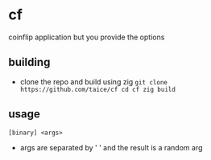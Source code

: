 # cf
coinflip application but you provide the options

## building
- clone the repo and build using zig
`git clone https://github.com/taice/cf
cd cf
zig build`

## usage
`[binary] <args>`

- args are separated by ' ' and the result is a random arg
